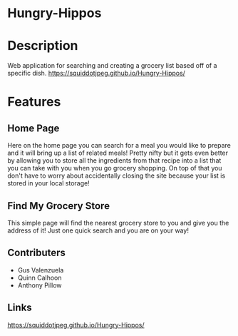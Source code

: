 # Hungry-Hippos

# Description
Web application for searching and creating a grocery list based off of a specific dish. 
https://squiddotjpeg.github.io/Hungry-Hippos/

# Features

## Home Page

Here on the home page you can search for a meal you would like to prepare and it will bring up a list of related meals! Pretty nifty but it gets even better by allowing you to store all the ingredients from that recipe into a list that you can take with you when you go grocery shopping. On top of that you don't have to worry about accidentally closing the site because your list is stored in your local storage!

## Find My Grocery Store

This simple page will find the nearest grocery store to you and give you the address of it! Just one quick search and you are on your way!

## Contributers

- Gus Valenzuela
- Quinn Calhoon
- Anthony Pillow
    
## Links

https://squiddotjpeg.github.io/Hungry-Hippos/
    
